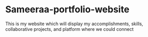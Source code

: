 # Sameeraa-portfolio-website
 This is my website which will display my accomplishments, skills, collaborative projects, and platform where we could connect
